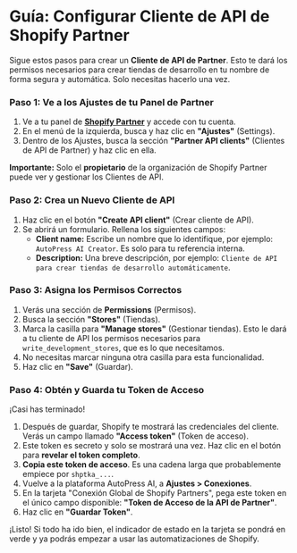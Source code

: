 
# Guía: Configurar Cliente de API de Shopify Partner

Sigue estos pasos para crear un **Cliente de API de Partner**. Esto te dará los permisos necesarios para crear tiendas de desarrollo en tu nombre de forma segura y automática. Solo necesitas hacerlo una vez.

### Paso 1: Ve a los Ajustes de tu Panel de Partner

1.  Ve a tu panel de **[Shopify Partner](https://partners.shopify.com)** y accede con tu cuenta.
2.  En el menú de la izquierda, busca y haz clic en **"Ajustes"** (Settings).
3.  Dentro de los Ajustes, busca la sección **"Partner API clients"** (Clientes de API de Partner) y haz clic en ella.

**Importante:** Solo el **propietario** de la organización de Shopify Partner puede ver y gestionar los Clientes de API.

### Paso 2: Crea un Nuevo Cliente de API

1.  Haz clic en el botón **"Create API client"** (Crear cliente de API).
2.  Se abrirá un formulario. Rellena los siguientes campos:
    *   **Client name:** Escribe un nombre que lo identifique, por ejemplo: `AutoPress AI Creator`. Es solo para tu referencia interna.
    *   **Description:** Una breve descripción, por ejemplo: `Cliente de API para crear tiendas de desarrollo automáticamente`.

### Paso 3: Asigna los Permisos Correctos

1.  Verás una sección de **Permissions** (Permisos).
2.  Busca la sección **"Stores"** (Tiendas).
3.  Marca la casilla para **"Manage stores"** (Gestionar tiendas). Esto le dará a tu cliente de API los permisos necesarios para `write_development_stores`, que es lo que necesitamos.
4.  No necesitas marcar ninguna otra casilla para esta funcionalidad.
5.  Haz clic en **"Save"** (Guardar).

### Paso 4: Obtén y Guarda tu Token de Acceso

¡Casi has terminado!

1.  Después de guardar, Shopify te mostrará las credenciales del cliente. Verás un campo llamado **"Access token"** (Token de acceso).
2.  Este token es secreto y solo se mostrará una vez. Haz clic en el botón para **revelar el token completo**.
3.  **Copia este token de acceso**. Es una cadena larga que probablemente empiece por `shptka_...`.
4.  Vuelve a la plataforma AutoPress AI, a **Ajustes > Conexiones**.
5.  En la tarjeta "Conexión Global de Shopify Partners", pega este token en el único campo disponible: **"Token de Acceso de la API de Partner"**.
6.  Haz clic en **"Guardar Token"**.

¡Listo! Si todo ha ido bien, el indicador de estado en la tarjeta se pondrá en verde y ya podrás empezar a usar las automatizaciones de Shopify.
